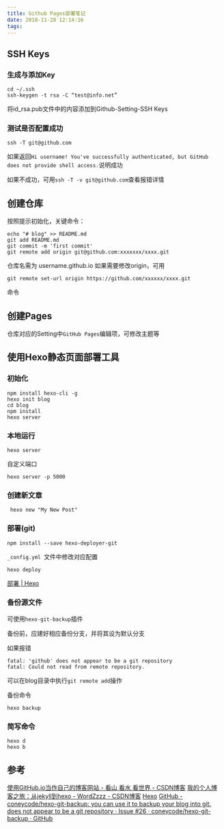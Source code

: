 ```yaml
---
title: Github Pages部署笔记
date: 2018-11-28 12:14:16
tags:
---
```


## SSH Keys
### 生成与添加Key
```
cd ~/.ssh
ssh-keygen -t rsa -C “test@info.net”
```

将id_rsa.pub文件中的内容添加到Github-Setting-SSH Keys

### 测试是否配置成功
```
ssh -T git@github.com
```

如果返回`Hi username! You've successfully authenticated, but GitHub does not provide shell access.`说明成功

如果不成功，可用`ssh -T -v git@github.com`查看报错详情

## 创建仓库
按照提示初始化，关键命令：
```
echo "# blog" >> README.md 
git add README.md 
git commit -m 'first commit' 
git remote add origin git@github.com:xxxxxxx/xxxx.git
```

仓库名需为 username.github.io
如果需要修改origin，可用
```
git remote set-url origin https://github.com/xxxxxx/xxxx.git 
```
命令

## 创建Pages
仓库对应的Setting中`GitHub Pages`编辑项，可修改主题等

## 使用Hexo静态页面部署工具
### 初始化

```
npm install hexo-cli -g
hexo init blog
cd blog
npm install
hexo server
```

### 本地运行

```
hexo server
```
自定义端口
```
hexo server -p 5000
```

### 创建新文章

```
 hexo new "My New Post"
```

### 部署(git)

```
npm install --save hexo-deployer-git
```

`_config.yml `文件中修改对应配置

```
hexo deploy
```

[部署 | Hexo](https://hexo.io/zh-cn/docs/deployment)

### 备份源文件
可使用`hexo-git-backup`插件

备份前，应建好相应备份分支，并将其设为默认分支

如果报错
```
fatal: 'github' does not appear to be a git repository
fatal: Could not read from remote repository.
```
可以在blog目录中执行`git remote add`操作

备份命令
```
hexo backup
```

### 简写命令

```
hexo d
hexo b
```

## 参考
[使用GitHub.io当作自己的博客网站 - 看山 看水 看世界 - CSDN博客](https://blog.csdn.net/tyyytcj/article/details/80880018)
[我的个人博客之旅：从jekyll到hexo - WordZzzz - CSDN博客](https://blog.csdn.net/u011475210/article/details/79023429)
[Hexo](https://hexo.io/zh-cn/)
[GitHub - coneycode/hexo-git-backup: you can use it to backup your blog into git.](https://github.com/coneycode/hexo-git-backup)
[does not appear to be a git repository · Issue #26 · coneycode/hexo-git-backup · GitHub](https://github.com/coneycode/hexo-git-backup/issues/26)